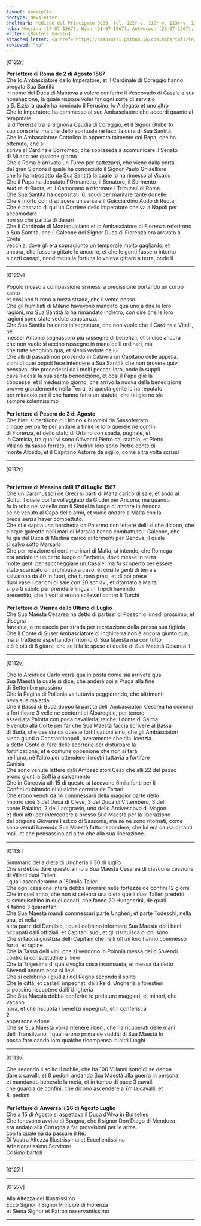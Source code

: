 ```yaml
---
layout: newsletter
doctype: Newsletter
shelfmark: Mediceo del Principato 3080, fol. 122r-v, 112r-v, 113r-v, 127r-v
hubs: Messina (17-07-1567), Wien (31-07-1567), Antwerpen (26-07-1567), Roma (02-08-1567), Pesaro (03-08-1567)
writer: [Bartoli Curzio]
attached_letter: <a href="https://smansutti.github.io/cosimobartoli/texts/2978_100/">2978_100</a>
reviewed: "No"
---
```


[0122r]  
  
  
<strong>Per lettere di Roma de 2 di Agosto 1567</strong>  
Che lo Ambasciatore dello Imperatore, et il Cardinale di Coreggio hanno pregata Sua Santità  
in nome del Duca di Mantova a volere conferire il Vescovado di Casale a sua  
nominazione, la quale rispose voler far ogni sorte di servizio  
a S. E.zia la quale ha nominato il Ferusino, lo Aldegato et uno altro  
Che lo Imperatore ha commesso al suo Ambasciatore che accordi quanto al temporale  
la differenza tra la Signoria Caudia di Coreggio, et il Signor Ghiberto  
suo consorte, ma che dello spirituale ne lasci la cura di Sua Santità  
Che lo Ambasciatore Cattolico la opperato talmente col Papa, che ha ottenuto, che si  
scriva al Cardinale Borromeo, che sopraseda a scomunicare il Senato  
di Milano per qualche giorno  
Che a Roma è arrivato un Turco per battezarsi, che viene dalla porta  
del gran Signore il quale ha conosciuto il Signor Paulo Ghiselliere  
che lo ha introdotto da Sua Santità la quale lo ha rimesso al Vicario  
Che il Papa ha deputato l'Ormanetto, il Senatore, il Sermento  
Aud.re di Ruota, et il Camocano a riformare i Tribunali di Roma.  
Che Sua Santità ha depositati .6. scudi per maritare tante donelle.  
Che è morto con dispiacere universale il Guicciardino Audo di Ruota,  
Che è passato di qui un Corriere dello Imperatore che va a Napoli per accomodare  
non so che partita di danari  
Che il Cardinale di Montepulciano et lo Ambasciatore di Fiorenza referirono  
a Sua Santità, che il Galeone del Signor Duca di Fiorenza era arrivato a Civita  
vecchia, dove gli era sopragiunto un temporale molto gagliardo, et  
ancora, che fussero gittate le ancorre, et che le genti fussero intorno  
a certi canapi, nondimeno la fortuna lo voleva gittare a terra, onde il  
  
---  

[0122v]  
  
  
Popolo mosso a compassione si messi a precissione portando un corpo santo  
et cosi non furono a meza strada, che il vento cessò  
Che gli humiliati di Milano havevono mandato qua uno a dire le loro  
ragioni, ma Sua Santità lo ha rimandato indietro, con dire che le loro  
ragioni sono state vedute abastanza.  
Che Sua Santità ha detto in segnatura, che non vuole che il Cardinale Vitelli, né  
messer Antonio segnassero più rassegne di benefizii, et si dice ancora  
che non vuole si accino rassegne in mano delli ordinari, ma  
che tutte venghino qua, et sieno vedute da lui  
Che alli dì passati non provendo in Calavria un Capitano delle appella.  
zioni di quei popoli fece intendere a Sua Santità che non provere quivi  
pensava, che procedessi da i molti peccati loro, onde la suppli  
cava li dessi la sua santa benedizione, et così il Papa glie la  
concesse, et il medesimo giorno, che arrivò la nuova della benedizione  
provve grandemente nella Terra, et questa gente lo ha reputato  
per miracolo per il che hanno fatto un statuto, che tal giorno sia  
sempre solennissimo  
<br/><strong>Per lettere di Pesero de 3 di Agosto</strong>  
Che hieri si partirono di Urbino x huomini da Sassoferrato  
cinque per parte per andare a finire le loro querele ne confini  
di Fiorenza, et dello stato di Urbino con spada, pugnale, et  
in Camicia, tra quali vi sono Giovanni Pietro dal stafolo, et Pietro  
Villano da sasso ferrato, et i Padrini loro sono Pietro conte di  
monte Albedo, et il Capitano Astorre da sigillo, come altra volta scrissi  
  
---  

[0112r]  
  
  
<br/><strong>Per lettere di Messina delli 17 di Luglio 1567</strong>  
Che un Caramussoli de Greci si partì di Malta carico di sale, et andò al  
Golfo, il quale poi fu volleggiato da Giudei per Ancona, ma quando  
fu la roba nel vasello con li Sindei in luogo di andare in Ancona  
se ne venuto al Capo delle armi, et vuole andare a Malta con la  
preda senza haver combattuto.  
Che ci è capita una barchetta da Palermo con lettere delli xi che dicono, che  
cinque galeotte nelli mari di Marsala hanno combattuto il Galeone, che  
fu già del Duca di Medina carico di formenti per Genova, il quale  
si salvò sotto Marsalla  
Che per relazione di certi marinari di Malta, si intende, che Romega  
era andato in un certo luogo di Barberia, dove messe in terra  
molte genti per saccheggiare un Casale, ma fu scoperto per essere  
stato scaricato un archibuso a caso, et così le genti di terra si  
salvarono da 40 in fuori, che furono presi, et di poi prese  
duoi vaselli carichi di sale con 20 schiavi, et ritornato a Malta  
si partì subito per prendere lingua in Tripoli havendo  
presentito, che li vori si erono sollevati contro li Turchi  
<br/><strong>Per lettere di Vienna dello Ultimo di Luglio</strong>  
Che Sua Maestà Cesarea ha detto di partissi di Possonio lunedì prossimo, et disegna  
fare dua, o tre caccie per strada per recreazione della pressa sua figliola  
Che il Conte di Suser Ambasciatore di Inghilterra non è ancora giunto qua,  
ma si trattiene aspettando il ritorno di Sua Maestà ma con tutto  
ciò è più di 8 giorni, che se li fa le spese di quello di Sua Maestà Cesarea il  
  
---  

[0112v]  
  
  
Che lo Arciduca Carlo verrà qua in posta come sia arrivata qua  
Sua Maestà la quale si dice, che anderà poi a Praga alla fine  
di Settembre prossimo  
Che la Regina di Pollonia va tuttavia peggiorando, che altrimenti  
neva sua malattia  
Che il Bassa di Buda doppo la partita delli Ambasciatori Cesarea ha cominci  
a fortificare 3 velle ne contorni di Albaregale, per tenere  
assediata Palotta con poca cavalleria, talche il conte di Salma  
è venuto alla Corte per far che Sua Maestà faccia scrivere al Bassa  
di Buda, che desista da queste fortificationi sino, che gli Ambasciatori  
sieno giunti a Constantinopoli, overamente che dia licenzia.  
a detto Conte di fare delle scorrerie per disturbare la  
fortificatione, et è comune oppenione che non si farà  
ne l'uno, né l’altro per attendere li nostri tuttavia a fortifare  
Canisia  
Che sono venute lettere dalli Ambasciatori Ces:i che alli 22 del passo  
erono giunti a Soffia a salvamento  
Che in Carcovia alli 15 di questo si facevono 6mila fanti per li  
Confini dubitando di qualche correria de Tartari  
Che erono venuti da 14 commessarii della maggior parte dello  
Imp:rio cioè 3 del Duca di Cleve, 3 del Duca di Vittembero, 3 del  
conte Palatino, 2 del Lantgravio, uno dello Arcivescovo di Magon  
et duoi altri per intercedere a presso Sua Maestà per la liberazione  
del prigione Giovanni Fed:co di Sassonia, ma se ne sono ritornati, come  
sono venuti havendo Sua Maestà fatto rispondere, che lui era causa di tanti  
mali, et che pensassino ad altro che alla sua liberazione.  
  
---  

[0113r]  
  
  
Summario della dieta di Ungheria li 30 di luglio  
Che si debba dare questo anno a Sua Maestà Cesarea di ciascuna cessione di Villani duoi Talleri  
i quali ascenderanno a 150mila Talleri  
Che ogni cessione intera debba lavorare nelle fortezze de confini 12 giorni  
Che in quel anno, che non si celebra una dieta quelli duoi Talleri predetti  
si sminuischino in duoi danari, che fanno 20 Hungherini, de quali  
4 fanno 3 quarantani  
Che Sua Maestà mandi commessari parte Ungheri, et parte Todeschi, nella una, et nella  
altra parte del Danubio, i quali debbino informare Sua Maestà delli beni  
occupati dalli offiziali, et Capitani suoi, et gli ristituisca di chi sono  
Che si faccia giustizia delli Capitani che nelli offizii loro hanno commesso  
furto, et rapine  
Che la Tassa delli vini, che si vendono in Polonia messa dello Shvendi  
contro la consuetudine si lievi  
Che la Trigesima di qualsivoglia cosa inconsueta, et messa da detto  
Shvendi ancora essa si lievi  
Che si celebrino i giudizii del Regno secondo il solito  
Che le città, et castelli impegnati dalli Re di Ungheria a forestieri  
si possino riscuotere dalli Ungheria  
Che Sua Maestà debba conferire le prelature maggiori, et minori, che vacano  
hora, et che riscuota i benefizi impegnati, et li conferisca  
2  
appersone edone.  
Che se Sua Maestà vorrà ritenere i beni, che ha ricuperati delle mani  
delli Transilvano, i quali erono prima de sudditi di Sua Maestà lo  
possa fare dando loro qualche ricompensa in altri luoghi  
  
---  

[0113v]  
  
  
Che secondo il solito il nobile, che ha 100 Villanni sotto dì se debba  
dare x cavalli, et 8 pedoni andando Sua Maestà alla guerra in persona  
et mandando benerale la metà, et in tempo di pace 3 cavalli  
che guardia de confini, che dicono ascendere a x̅mila cavalli, et  
8. pedoni  
<br/><strong>Per lettere di Anversa li 26 di Agosto Luglio</strong>  
Che a 15 di Agosto si aspettava il Duca d'Alva in Burselles  
Che tenevono avviso di Spagna, che il signor Don Diego di Mendoza  
era andato alla Corugna a far provvisioni per le arma.  
con la quale ha da passare il Re.  
Di Vostra Altezza Illustrissima et Eccellentissima  
Affezionatissimo Servitore  
Cosimo bartoli  
  
---  

[0127r]  
  
  
  
---  

[0127v]  
  
  
Alla Altezza del Illustrissimo  
Ecco Signor il Signor Principe di Fiorenza  
et Siena Signor et Patron osservantissimo  
  
---  

